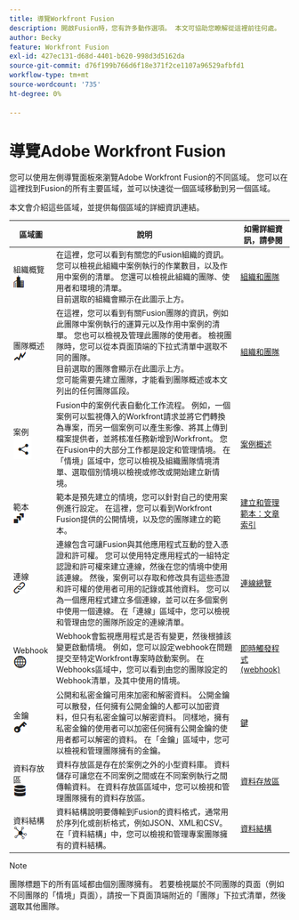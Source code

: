 ```yaml
---
title: 導覽Workfront Fusion
description: 開啟Fusion時，您有許多動作選項。 本文可協助您瞭解從這裡前往何處。
author: Becky
feature: Workfront Fusion
exl-id: 427ec131-d68d-4401-b620-998d3d5162da
source-git-commit: d76f199b766d6f18e371f2ce1107a96529afbfd1
workflow-type: tm+mt
source-wordcount: '735'
ht-degree: 0%

---
```


# 導覽Adobe Workfront Fusion

您可以使用左側導覽面板來瀏覽Adobe Workfront Fusion的不同區域。 您可以在這裡找到Fusion的所有主要區域，並可以快速從一個區域移動到另一個區域。

本文會介紹這些區域，並提供每個區域的詳細資訊連結。

| 區域圖 | 說明 | 如需詳細資訊，請參閱 |
|---|---|---|
| 組織概覽<br> ![組織圖示](assets/org-icon.png) | 在這裡，您可以看到有關您的Fusion組織的資訊。 您可以檢視此組織中案例執行的作業數目，以及作用中案例的清單。 您還可以檢視此組織的團隊、使用者和環境的清單。<br>目前選取的組織會顯示在此圖示上方。 | [組織和團隊](/help/workfront-fusion/set-up-and-manage-workfront-fusion/set-up-and-manage-orgs-and-teams/set-up-orgs-teams-and-users/org-and-team-overview.md) |
| 團隊概述<br> ![團隊圖示](assets/team-icon.png) | 在這裡，您可以看到有關Fusion團隊的資訊，例如此團隊中案例執行的運算元以及作用中案例的清單。 您也可以檢視及管理此團隊的使用者。 檢視團隊時，您可以從本頁面頂端的下拉式清單中選取不同的團隊。<br>目前選取的團隊會顯示在此圖示上方。<br>您可能需要先建立團隊，才能看到團隊概述或本文列出的任何團隊區段。 | [組織和團隊](/help/workfront-fusion/set-up-and-manage-workfront-fusion/set-up-and-manage-orgs-and-teams/set-up-orgs-teams-and-users/org-and-team-overview.md) |
| 案例<br> ![案例圖示](assets/scenarios-icon.png) | Fusion中的案例代表自動化工作流程。 例如，一個案例可以監視傳入的Workfront請求並將它們轉換為專案，而另一個案例可以產生影像、將其上傳到檔案提供者，並將核准任務新增到Workfront。 您在Fusion中的大部分工作都是設定和管理情境。 在「情境」區域中，您可以檢視及組織團隊情境清單、選取個別情境以檢視或修改或開始建立新情境。 | [案例概述](/help/workfront-fusion/get-started-with-fusion/understand-fusion/scenario-overview.md) |
| 範本<br> ![範本圖示](assets/templates-icon.png) | 範本是預先建立的情境，您可以針對自己的使用案例進行設定。 在這裡，您可以看到Workfront Fusion提供的公開情境，以及您的團隊建立的範本。 | [建立和管理範本：文章索引](/help/workfront-fusion/create-and-manage-templates/create-manage-templates-toc.md) |
| 連線<br> ![連線圖示](assets/connections-icon.png) | 連線包含可讓Fusion與其他應用程式互動的登入憑證和許可權。 您可以使用特定應用程式的一組特定認證和許可權來建立連線，然後在您的情境中使用該連線。 然後，案例可以存取和修改具有這些憑證和許可權的使用者可用的記錄或其他資料。 您可以為一個應用程式建立多個連線，並可以在多個案例中使用一個連線。 在「連線」區域中，您可以檢視和管理由您的團隊所設定的連線清單。 | [連線總覽](/help/workfront-fusion/get-started-with-fusion/understand-fusion/connection-overview.md) |
| Webhook <br> ![Webhooks圖示](assets/webhooks-icon.png) | Webhook會監視應用程式是否有變更，然後根據該變更啟動情境。 例如，您可以設定webhook在問題提交至特定Workfront專案時啟動案例。 在Webhooks區域中，您可以看到由您的團隊設定的Webhook清單，及其中使用的情境。 | [即時觸發程式(webhook)](/help/workfront-fusion/references/modules/webhooks-reference.md) |
| 金鑰<br> ![按鍵圖示](assets/keys-icon.png) | 公開和私密金鑰可用來加密和解密資料。 公開金鑰可以散發，任何擁有公開金鑰的人都可以加密資料，但只有私密金鑰可以解密資料。 同樣地，擁有私密金鑰的使用者可以加密任何擁有公開金鑰的使用者都可以解密的資料。 在「金鑰」區域中，您可以檢視和管理團隊擁有的金鑰。 | [鍵](/help/workfront-fusion/references/modules/keys.md) |
| 資料存放區<br> ![資料存放區圖示](assets/data-store-icon.png) | 資料存放區是存在於案例之外的小型資料庫。 資料儲存可讓您在不同案例之間或在不同案例執行之間傳輸資料。 在資料存放區區域中，您可以檢視和管理團隊擁有的資料存放區。 | [資料存放區](/help/workfront-fusion/create-scenarios/map-data/data-stores.md) |
| 資料結構<br> ![資料結構圖示](assets/data-structure-icon.png) | 資料結構說明要傳輸到Fusion的資料格式，通常用於序列化或剖析格式，例如JSON、XML和CSV。 在「資料結構」中，您可以檢視和管理專案團隊擁有的資料結構。 | [資料結構](/help/workfront-fusion/references/mapping-panel/data-types/data-structures.md) |

>[!NOTE]
>
>團隊標題下的所有區域都由個別團隊擁有。 若要檢視屬於不同團隊的頁面（例如不同團隊的「情境」頁面），請按一下頁面頂端附近的「團隊」下拉式清單，然後選取其他團隊。

